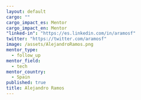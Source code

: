 ```yaml
---
layout: default
cargo: ""
cargo_impact_es: Mentor
cargo_impact_en: Mentor
"linked-in": "https://es.linkedin.com/in/aramosf"
twitter: "https://twitter.com/aramosf"
image: /assets/AlejandroRamos.png
mentor_type: 
  - follow_up
mentor_field: 
  - tech
mentor_country: 
  - Spain
published: true
title: Alejandro Ramos
---
```



